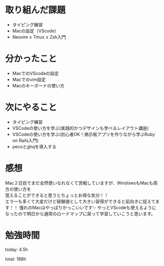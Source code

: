 #  取り組んだ課題
- タイピング練習
- Macの設定（VScode）
- Neovim ± Tmux ± Zsh入門 
# 分かったこと
- MacでのVScodeの設定
- Macでのvim設定
- Macのキーボードの使い方

# 次にやること
- タイピング練習
- VSCodeの使い方を学ぶ(実践的かつデザインも学べるレイアウト講座)
- VSCodeの使い方を学ぶ(初心者OK！掲示板アプリを作りながら学ぶRuby on Rails入門)
- pecoとghqを導入する

# 感想
Mac２日目でまだ全然使いなれなくて苦戦していますが、WindowsもMacも両方の使い方を  
覚えることができると思うとちょっとお得な気分！！  
エラーも多くて大変だけど経験値として大きい習得ができると前向きに捉えてます！！
憧れのMacはやっぱりかっこいいです✨
やっとVScodeも使えるようになったので明日から通常のロードマップに戻って学習していこうと思います。



# 勉強時間
today: 4.5h

total: 188h
